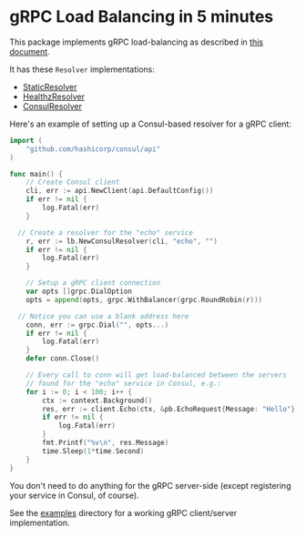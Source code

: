 # gRPC Load Balancing in 5 minutes

This package implements gRPC load-balancing as described
in [this document](https://github.com/grpc/grpc/blob/master/doc/load-balancing.md).

It has these `Resolver` implementations:
* [StaticResolver](https://github.com/olivere/grpc/blob/master/lb/static.go)
* [HealthzResolver](https://github.com/olivere/grpc/blob/master/lb/healthz.go)
* [ConsulResolver](https://github.com/olivere/grpc/blob/master/lb/consul.go)

Here's an example of setting up a Consul-based resolver for a gRPC client:

```go
import (
	"github.com/hashicorp/consul/api"
)

func main() {
	// Create Consul client
	cli, err := api.NewClient(api.DefaultConfig())
	if err != nil {
		log.Fatal(err)
	}

  // Create a resolver for the "echo" service
	r, err := lb.NewConsulResolver(cli, "echo", "")
	if err != nil {
		log.Fatal(err)
	}

	// Setup a gRPC client connection
	var opts []grpc.DialOption
	opts = append(opts, grpc.WithBalancer(grpc.RoundRobin(r)))

  // Notice you can use a blank address here
	conn, err := grpc.Dial("", opts...)
	if err != nil {
		log.Fatal(err)
	}
	defer conn.Close()

	// Every call to conn will get load-balanced between the servers
	// found for the "echo" service in Consul, e.g.:
	for i := 0; i < 100; i++ {
		ctx := context.Background()
		res, err := client.Echo(ctx, &pb.EchoRequest{Message: "Hello"})
		if err != nil {
			log.Fatal(err)
		}
		fmt.Printf("%v\n", res.Message)
		time.Sleep(1*time.Second)
	}
}

```

You don't need to do anything for the gRPC server-side (except registering
your service in Consul, of course).

See the [examples]() directory for a working gRPC client/server implementation.
